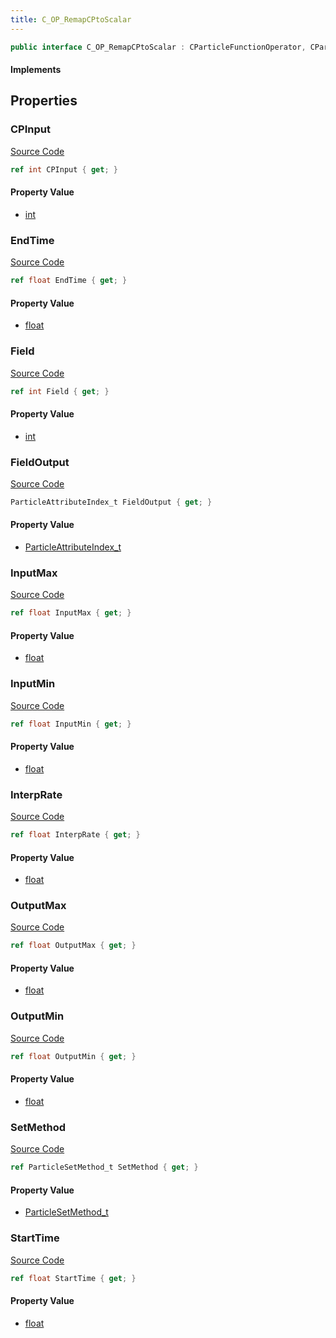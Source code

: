 ```yaml
---
title: C_OP_RemapCPtoScalar
---
```


```csharp
public interface C_OP_RemapCPtoScalar : CParticleFunctionOperator, CParticleFunction, ISchemaClass<CParticleFunction>, ISchemaClass<CParticleFunctionOperator>, ISchemaClass<C_OP_RemapCPtoScalar>, ISchemaField, ISchemaClass, INativeHandle
```

#### Implements

## Properties

### CPInput

[Source Code](https://github.com/swiftly-solution/swiftlys2/blob/beta/managed/src/SwiftlyS2.Generated/Schemas/Interfaces/C_OP_RemapCPtoScalar.cs#L16)

```csharp
ref int CPInput { get; }
```

#### Property Value

- [int](https://learn.microsoft.com/dotnet/api/system.int32)

### EndTime

[Source Code](https://github.com/swiftly-solution/swiftlys2/blob/beta/managed/src/SwiftlyS2.Generated/Schemas/Interfaces/C_OP_RemapCPtoScalar.cs#L32)

```csharp
ref float EndTime { get; }
```

#### Property Value

- [float](https://learn.microsoft.com/dotnet/api/system.single)

### Field

[Source Code](https://github.com/swiftly-solution/swiftlys2/blob/beta/managed/src/SwiftlyS2.Generated/Schemas/Interfaces/C_OP_RemapCPtoScalar.cs#L20)

```csharp
ref int Field { get; }
```

#### Property Value

- [int](https://learn.microsoft.com/dotnet/api/system.int32)

### FieldOutput

[Source Code](https://github.com/swiftly-solution/swiftlys2/blob/beta/managed/src/SwiftlyS2.Generated/Schemas/Interfaces/C_OP_RemapCPtoScalar.cs#L18)

```csharp
ParticleAttributeIndex_t FieldOutput { get; }
```

#### Property Value

- [ParticleAttributeIndex_t](/docs/api/shared/schemadefinitions/particleattributeindex_t)

### InputMax

[Source Code](https://github.com/swiftly-solution/swiftlys2/blob/beta/managed/src/SwiftlyS2.Generated/Schemas/Interfaces/C_OP_RemapCPtoScalar.cs#L24)

```csharp
ref float InputMax { get; }
```

#### Property Value

- [float](https://learn.microsoft.com/dotnet/api/system.single)

### InputMin

[Source Code](https://github.com/swiftly-solution/swiftlys2/blob/beta/managed/src/SwiftlyS2.Generated/Schemas/Interfaces/C_OP_RemapCPtoScalar.cs#L22)

```csharp
ref float InputMin { get; }
```

#### Property Value

- [float](https://learn.microsoft.com/dotnet/api/system.single)

### InterpRate

[Source Code](https://github.com/swiftly-solution/swiftlys2/blob/beta/managed/src/SwiftlyS2.Generated/Schemas/Interfaces/C_OP_RemapCPtoScalar.cs#L34)

```csharp
ref float InterpRate { get; }
```

#### Property Value

- [float](https://learn.microsoft.com/dotnet/api/system.single)

### OutputMax

[Source Code](https://github.com/swiftly-solution/swiftlys2/blob/beta/managed/src/SwiftlyS2.Generated/Schemas/Interfaces/C_OP_RemapCPtoScalar.cs#L28)

```csharp
ref float OutputMax { get; }
```

#### Property Value

- [float](https://learn.microsoft.com/dotnet/api/system.single)

### OutputMin

[Source Code](https://github.com/swiftly-solution/swiftlys2/blob/beta/managed/src/SwiftlyS2.Generated/Schemas/Interfaces/C_OP_RemapCPtoScalar.cs#L26)

```csharp
ref float OutputMin { get; }
```

#### Property Value

- [float](https://learn.microsoft.com/dotnet/api/system.single)

### SetMethod

[Source Code](https://github.com/swiftly-solution/swiftlys2/blob/beta/managed/src/SwiftlyS2.Generated/Schemas/Interfaces/C_OP_RemapCPtoScalar.cs#L36)

```csharp
ref ParticleSetMethod_t SetMethod { get; }
```

#### Property Value

- [ParticleSetMethod_t](/docs/api/shared/schemadefinitions/particlesetmethod_t)

### StartTime

[Source Code](https://github.com/swiftly-solution/swiftlys2/blob/beta/managed/src/SwiftlyS2.Generated/Schemas/Interfaces/C_OP_RemapCPtoScalar.cs#L30)

```csharp
ref float StartTime { get; }
```

#### Property Value

- [float](https://learn.microsoft.com/dotnet/api/system.single)

